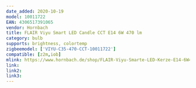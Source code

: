 ```yaml
---
date_added: 2020-10-19
model: 10011722
EAN: 4306517391065 
vendor: Hornbach
title: FLAIR Viyu Smart LED Candle CCT E14 6W 470 lm
category: bulb
supports: brightness, colortemp
zigbeemodel: ['VIYU-C35-470-CCT-10011722']
compatible: [z2m,iob]
mlink: https://www.hornbach.de/shop/FLAIR-Viyu-Smarte-LED-Kerze-E14-6W40W-470-lm-2700-6500-K-warmweiss-tageslichtweiss-Kompatibel-mit-SMART-HOME-by-hornbach/10011722/artikel.html
link: 
link2: 
link3: 
---
```

